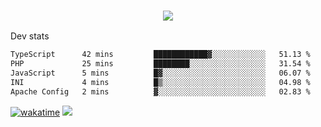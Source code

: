<h3 align="center">
  <a href="https://github.com/spoopy2023">
      <img src="https://github-profile-trophy.vercel.app/?username=Spoopy2023&no-bg=true&no-frame=true">
  </a>
</h3>

Dev stats
<!--START_SECTION:waka-->

```txt
TypeScript      42 mins         ████████████▓░░░░░░░░░░░░   51.13 %
PHP             25 mins         ████████░░░░░░░░░░░░░░░░░   31.54 %
JavaScript      5 mins          █▓░░░░░░░░░░░░░░░░░░░░░░░   06.07 %
INI             4 mins          █▒░░░░░░░░░░░░░░░░░░░░░░░   04.98 %
Apache Config   2 mins          ▓░░░░░░░░░░░░░░░░░░░░░░░░   02.83 %
```

<!--END_SECTION:waka-->
[![wakatime](https://wakatime.com/badge/user/018ece4c-ff65-47b1-86a2-26e4e720c978.svg)](https://wakatime.com/@mac_g)
<img src="https://camo.githubusercontent.com/935c1e1091fb0ce9d975d06263ed4bc014721cd7e52b557f59b07c85da01afe3/68747470733a2f2f6b6f6d617265762e636f6d2f67687076632f3f757365726e616d653d5843726166744d616e3532266c6162656c3d566965777326636f6c6f723d626c7565267374796c653d706c6173746963">
